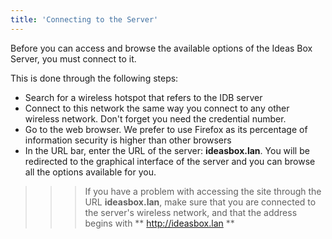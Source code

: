 ```yaml
---
title: 'Connecting to the Server'
---
```


Before you can access and browse the available options of the Ideas Box Server, you must connect to it.

This is done through the following steps:

- Search for a wireless hotspot that refers to the IDB server 
- Connect to this network the same way you connect to any other wireless network.  Don't forget you need the credential number. 
- Go to the web browser.  We prefer to use Firefox as its percentage of information security is higher than other browsers
- In the URL bar, enter the URL of the server: **ideasbox.lan**. You will be redirected to the graphical interface of the server and you can browse all the options available for you.


>>>If you have a problem with accessing the site through the URL **ideasbox.lan**, make sure that you are connected to the server's wireless network, and that the address begins with ** http://ideasbox.lan **